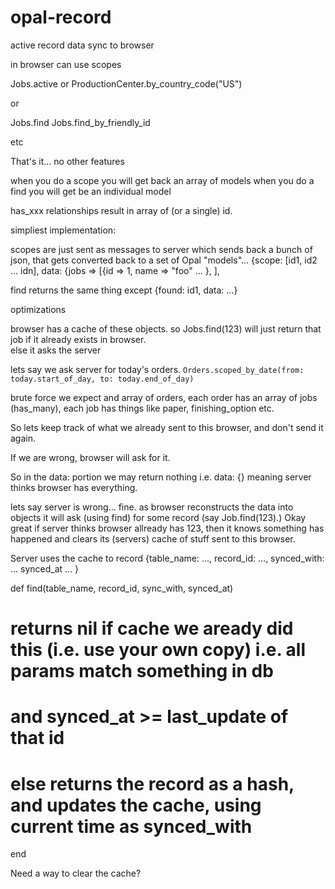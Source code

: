 # opal-record
active record data sync to browser

in browser can use scopes

Jobs.active
or
ProductionCenter.by_country_code("US")

or

Jobs.find
Jobs.find_by_friendly_id

etc

That's it... no other features

when you do a scope you will get back an array of models 
when you do a find you will get be an individual model

has_xxx relationships result in array of (or a single) id.


simpliest implementation:

scopes are just sent as messages to server which sends back a bunch of json, that gets converted back to a set of Opal
"models"...
{scope: [id1, id2 ... idn], data: {jobs => [{id => 1, name => "foo" ... }, ], 

find returns the same thing except {found: id1, data: ...}

optimizations

browser has a cache of these objects.  so Jobs.find(123) will just return that job if it already exists in browser.  
else it asks the server

lets say we ask server for today's orders.  `Orders.scoped_by_date(from: today.start_of_day, to: today.end_of_day)`

brute force we expect and array of orders, each order has an array of jobs (has_many), each job has things like paper,
finishing_option etc.  

So lets keep track of what we already sent to this browser, and don't send it again.

If we are wrong, browser will ask for it.

So in the data: portion we may return nothing i.e. data: {} meaning server thinks browser has everything.

lets say server is wrong... fine.  as browser reconstructs the data into objects it will ask (using find) for some
record (say Job.find(123).)   Okay great if server thinks browser allready has 123, then it knows something has happened and
clears its (servers) cache of stuff sent to this browser.  

Server uses the cache to record {table_name: ..., record_id:  ..., synced_with: ... synced_at ... }

def find(table_name, record_id, sync_with, synced_at)
  # returns nil if cache we aready did this (i.e. use your own copy) i.e. all params match something in db
  # and synced_at >= last_update of that id
  # else returns the record as a hash, and updates the cache, using current time as synced_with
end

Need a way to clear the cache?  

  
  



